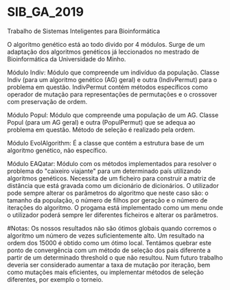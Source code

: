# SIB_GA_2019
Trabalho de Sistemas Inteligentes para Bioinformática

O algoritmo genético está ao todo divido por 4 módulos. Surge de um adaptação dos algoritmos genéticos já leccionados no mestrado de Bioinformática da Universidade do Minho.

Módulo Indiv: Módulo que compreende um indivíduo da população. Classe Indiv (para um algoritmo genético (AG) geral) e outra (IndivPermut) para o problema em questão. IndivPermut contém métodos específicos como operador de mutação para representações de permutações e o crossover com preservação de ordem.

Módulo Popul: Módulo que compreende uma população de um AG. Classe Popul (para um AG geral) e outra (PopulPermut) que se adequa ao problema em questão. Método de seleção é realizado pela ordem.

Módulo EvolAlgorithm: É a classe que contém a estrutura base de um algoritmo genético, não específico.

Módulo EAQatar: Módulo com os métodos implementados para resolver o problema do "caixeiro viajante" para um determinado país utilizando algoritmos genéticos. Necessita de um ficheiro para construir a matriz de distância que está gravada como um dicionário de dicionários. O utilizador pode sempre alterar os parâmetros do algoritmo que neste caso são: o tamanho da população, o número de filhos por geração e o número de iterações do algoritmo. O progama está implementado como um menu onde o utilizador poderá sempre ler diferentes ficheiros e alterar os parâmetros.

#Notas: 
Os nossos resultados não são ótimos globais quando corremos o algoritmo um número de vezes suficientemente alto. 
Um resultado na ordem dos 15000 é obtido como um ótimo local. 
Tentámos quebrar este ponto de convergência com um método de seleção dos pais diferente a partir de um determinado threshold o que não resultou.
Num futuro trabalho deveria ser considerado aumentar a taxa de mutação por iteração, bem como mutações mais eficientes, ou implementar métodos de seleção diferentes, por exemplo o torneio.

